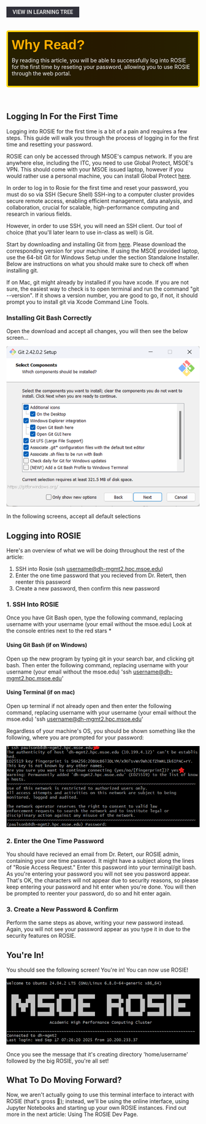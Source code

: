 <br>
<a href='/learning-tree?node=6' style='
    background-color: #31313a;
    color: gainsboro;
    padding: 6px 16px;
    border: none
    border-radius: 4px;
    text-transform: uppercase;
    font-family: "Roboto", sans-serif;
    font-size: 1em;
    font-weight: bold;
    cursor: pointer;
    text-decoration: none;
    display: inline-block;'
>
  View in Learning Tree
</a>

<br>
<br>
<br>

<div style='
  position: relative;
  padding: 10px; 
  border-radius: 5px;
  background-color: rgba(0, 0, 0, 0.85); 
  border: 4px solid transparent;
  background-image: linear-gradient(90deg, rgba(0, 0, 0, 0.85), rgba(0, 0, 0, 0.85)), linear-gradient(90deg, gold, orange, gold);
  background-origin: border-box;
  background-clip: padding-box, border-box;
'>

<svg width='200' height='50' style='display: block; margin-bottom: 5px;'>
  <text x='0' y='35' font-size='35' font-family='Arial' font-weight='bold' fill='gold'>
    Why Read?
    <animate attributeName='fill' values='gold; orange; gold' dur='3s' repeatCount='indefinite' />
  </text>
</svg>

<p style='color: white; margin-top: 2px;'>By reading this article, you will be able to successfully log into ROSIE for the first time by reseting your password, allowing you to use ROSIE through the web portal.</p>

</div>

<br/>

<br/>

## Logging In For the First Time

Logging into ROSIE for the first time is a bit of a pain and requires a few steps. This guide will walk you through the process of logging in for the first time and resetting your password.

ROSIE can only be accessed through MSOE's campus network. If you are anywhere else, including the ITC, you need to use Global Protect, MSOE's VPN. This should come with your MSOE issued laptop, however if you would rather use a personal machine, you can install Global Protect [here](https://vpn.msoe.edu/global-protect/getsoftwarepage.esp). 


In order to log in to Rosie for the first time and reset your password, you must do so via SSH (Secure Shell)
SSH-ing to a computer cluster provides secure remote access, enabling efficient management, data analysis, and collaboration, crucial for scalable, high-performance computing and research in various fields.

However, in order to use SSH, you will need an SSH client. Our tool of choice (that you'll later learn to use in-class as well) is Git.

Start by downloading and installing Git from [here](https://git-scm.com/downloads). Please download the corresponding version for your machine. If using the MSOE provided laptop, use the 64-bit Git for Windows Setup under the section Standalone Installer. Below are instructions on what you should make sure to check off when installing git. 

If on Mac, git might already by installed if you have xcode. If you are not sure, the easiest way to check is to open terminal and run the command "git --version". If it shows a version number, you are good to go, if not, it should prompt you to install git via Xcode Command Line Tools. 


### Installing Git Bash Correctly 
Open the download and accept all changes, you will then see the below screen...

![alt text](/images/article_content/git_bash_setup.png)


In the following screens, accept all default selections


## Logging into ROSIE

Here's an overview of what we will be doing throughout the rest of the article:

1. SSH into Rosie (ssh username@dh-mgmt2.hpc.msoe.edu)
2. Enter the one time password that you recieved from Dr. Retert, then reenter this password
3. Create a new password, then confirm this new password

### 1. SSH Into ROSIE
Once you have Git Bash open, type the following command, replacing username with your username (your email without the msoe.edu)
Look at the console entries next to the red stars *

#### Using Git Bash (if on Windows)
Open up the new program by typing git in your search bar, and clicking git bash. Then enter the following command, replacing username with your username (your email without the msoe.edu)
'ssh username@dh-mgmt2.hpc.msoe.edu'

#### Using Terminal (if on mac)
Open up terminal if not already open and then enter the following command, replacing username with your username (your email without the msoe.edu)
'ssh username@dh-mgmt2.hpc.msoe.edu'


Regardless of your machine's OS, you should be shown something like the following, where you are prompted for your password: 

![alt text](/images/article_content/ssh_1.png)


### 2. Enter the One Time Password
You should have recieved an email from Dr. Retert, our ROSIE admin, containing your one time password. It might have a subject along the lines of "Rosie Access Request." Enter this password into your terminal/git bash. As you're entering your password you will not see you password appear. That's OK, the characters will not appear due to security reasons, so please keep entering your password and hit enter when you're done. You will then be prompted to reenter your password, do so and hit enter again.

### 3. Create a New Password & Confirm
Perform the same steps as above, writing your new password instead. Again, you will not see your password appear as you type it in due to the security features on ROSIE. 

## You're In!
You should see the following screen! You're in! You can now use ROSIE!

![alt text](/images/article_content/rosie_success.png)


Once you see the message that it's creating directory 'home/username' followed by the big ROSIE, you're all set!


## What To Do Moving Forward?
Now, we aren't actually going to use this terminal interface to interact with ROSIE (that's gross 🤧); instead, we'll be using the online interface, using Jupyter Notebooks and starting up your own ROSIE instances. Find out more in the next article: Using The ROSIE Dev Page.



